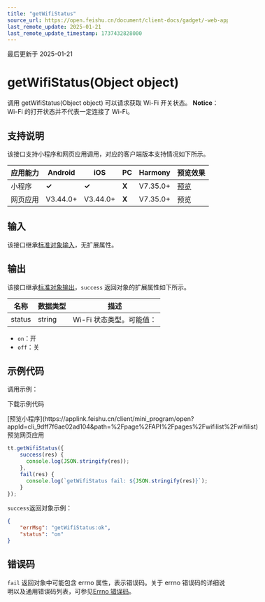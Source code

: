```yaml
---
title: "getWifiStatus"
source_url: https://open.feishu.cn/document/client-docs/gadget/-web-app-api/device/wi-fi/getwifistatus
last_remote_update: 2025-01-21
last_remote_update_timestamp: 1737432828000
---
```

最后更新于 2025-01-21

# getWifiStatus(Object object)

调用 getWifiStatus(Object object) 可以请求获取 Wi-Fi 开关状态。
**Notice**：Wi-Fi 的打开状态并不代表一定连接了 Wi-Fi。

## 支持说明

该接口支持小程序和网页应用调用，对应的客户端版本支持情况如下所示。

应用能力 | Android | iOS | PC | Harmony | 预览效果
--- | --- | --- | --- | --- | ---
小程序 | **✓** | **✓** | **X** | V7.35.0+ | [预览](https://applink.feishu.cn/client/mini_program/open?appId=cli_9dff7f6ae02ad104&path=%2Fpage%2FAPI%2Fpages%2Fwifilist%2Fwifilist)
网页应用 | V3.44.0+ | V3.44.0+ | **X** | V7.35.0+ | 预览

## 输入

该接口继承[标准对象输入](https://open.feishu.cn/document/uYjL24iN/ukzNy4SO3IjL5cjM)，无扩展属性。

## 输出

该接口继承[标准对象输出](https://open.feishu.cn/document/uYjL24iN/ukzNy4SO3IjL5cjM#8c92acb8)，`success` 返回对象的扩展属性如下所示。

名称 | 数据类型 | 描述
--- | --- | ---
status | string | Wi-Fi 状态类型。可能值：  
- `on`：开  
- `off`：关

## 示例代码

调用示例：

<md-download-code href="https://open.feishu.cn/document/uYjL24iN/uYDM04iNwQjL2ADN" mobileDisplay="none">下载示例代码</md-download-code>

<div style="display: flex">
          [预览小程序](https://applink.feishu.cn/client/mini_program/open?appId=cli_9dff7f6ae02ad104&path=%2Fpage%2FAPI%2Fpages%2Fwifilist%2Fwifilist)
          预览网页应用

</div> 

```js
tt.getWifiStatus({
    success(res) {
      console.log(JSON.stringify(res));
    },
    fail(res) {
      console.log(`getWifiStatus fail: ${JSON.stringify(res)}`);
    }
});
```

`success`返回对象示例：
```json
{
    "errMsg": "getWifiStatus:ok",
    "status": "on"
}
```

## 错误码

`fail` 返回对象中可能包含 errno 属性，表示错误码。关于 errno 错误码的详细说明以及通用错误码列表，可参见[Errno 错误码](https://open.feishu.cn/document/uYjL24iN/uAjMuAjMuAjM/errno)。
